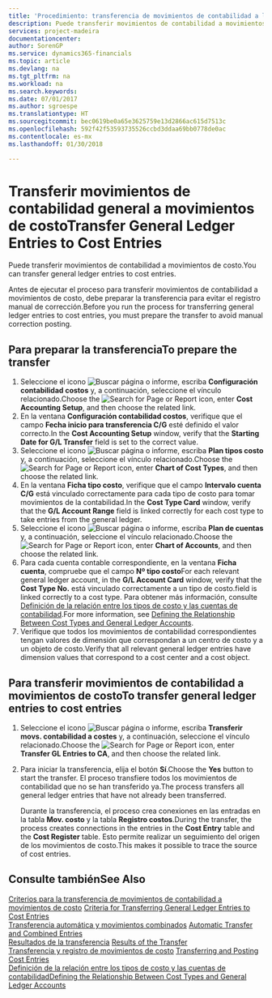 ```yaml
---
title: 'Procedimiento: transferencia de movimientos de contabilidad a los movimientos de costo | Documentos de Microsoft'
description: Puede transferir movimientos de contabilidad a movimientos de costo.
services: project-madeira
documentationcenter: 
author: SorenGP
ms.service: dynamics365-financials
ms.topic: article
ms.devlang: na
ms.tgt_pltfrm: na
ms.workload: na
ms.search.keywords: 
ms.date: 07/01/2017
ms.author: sgroespe
ms.translationtype: HT
ms.sourcegitcommit: bec0619be0a65e3625759e13d2866ac615d7513c
ms.openlocfilehash: 592f42f53593735526ccbd3ddaa69bb0778de0ac
ms.contentlocale: es-mx
ms.lasthandoff: 01/30/2018

---
```

# <a name="transfer-general-ledger-entries-to-cost-entries"></a><span data-ttu-id="ad34b-103">Transferir movimientos de contabilidad general a movimientos de costo</span><span class="sxs-lookup"><span data-stu-id="ad34b-103">Transfer General Ledger Entries to Cost Entries</span></span>
<span data-ttu-id="ad34b-104">Puede transferir movimientos de contabilidad a movimientos de costo.</span><span class="sxs-lookup"><span data-stu-id="ad34b-104">You can transfer general ledger entries to cost entries.</span></span>  

<span data-ttu-id="ad34b-105">Antes de ejecutar el proceso para transferir movimientos de contabilidad a movimientos de costo, debe preparar la transferencia para evitar el registro manual de corrección.</span><span class="sxs-lookup"><span data-stu-id="ad34b-105">Before you run the process for transferring general ledger entries to cost entries, you must prepare the transfer to avoid manual correction posting.</span></span>  

## <a name="to-prepare-the-transfer"></a><span data-ttu-id="ad34b-106">Para preparar la transferencia</span><span class="sxs-lookup"><span data-stu-id="ad34b-106">To prepare the transfer</span></span>  

1.  <span data-ttu-id="ad34b-107">Seleccione el icono ![Buscar página o informe](media/ui-search/search_small.png "icono Buscar página o informe"), escriba **Configuración contabilidad costos** y, a continuación, seleccione el vínculo relacionado.</span><span class="sxs-lookup"><span data-stu-id="ad34b-107">Choose the ![Search for Page or Report](media/ui-search/search_small.png "Search for Page or Report icon") icon, enter **Cost Accounting Setup**, and then choose the related link.</span></span>  
2.  <span data-ttu-id="ad34b-108">En la ventana **Configuración contabilidad costos**, verifique que el campo **Fecha inicio para transferencia C/G** esté definido el valor correcto.</span><span class="sxs-lookup"><span data-stu-id="ad34b-108">In the **Cost Accounting Setup** window, verify that the **Starting Date for G/L Transfer** field is set to the correct value.</span></span>  
3.  <span data-ttu-id="ad34b-109">Seleccione el icono ![Buscar página o informe](media/ui-search/search_small.png "icono Buscar página o informe"), escriba **Plan tipos costo** y, a continuación, seleccione el vínculo relacionado.</span><span class="sxs-lookup"><span data-stu-id="ad34b-109">Choose the ![Search for Page or Report](media/ui-search/search_small.png "Search for Page or Report icon") icon, enter **Chart of Cost Types**, and then choose the related link.</span></span>  
4.  <span data-ttu-id="ad34b-110">En la ventana **Ficha tipo costo**, verifique que el campo **Intervalo cuenta C/G** está vinculado correctamente para cada tipo de costo para tomar movimientos de la contabilidad.</span><span class="sxs-lookup"><span data-stu-id="ad34b-110">In the **Cost Type Card** window, verify that the **G/L Account Range** field is linked correctly for each cost type to take entries from the general ledger.</span></span>  
5.  <span data-ttu-id="ad34b-111">Seleccione el icono ![Buscar página o informe](media/ui-search/search_small.png "icono Buscar página o informe"), escriba **Plan de cuentas** y, a continuación, seleccione el vínculo relacionado.</span><span class="sxs-lookup"><span data-stu-id="ad34b-111">Choose the ![Search for Page or Report](media/ui-search/search_small.png "Search for Page or Report icon") icon, enter **Chart of Accounts**, and then choose the related link.</span></span>  
6.  <span data-ttu-id="ad34b-112">Para cada cuenta contable correspondiente, en la ventana **Ficha cuenta**, compruebe que el campo **Nº tipo costo**</span><span class="sxs-lookup"><span data-stu-id="ad34b-112">For each relevant general ledger account, in the **G/L Account Card** window, verify that the **Cost Type No.**</span></span> <span data-ttu-id="ad34b-113">está vinculado correctamente a un tipo de costo.</span><span class="sxs-lookup"><span data-stu-id="ad34b-113">field is linked correctly to a cost type.</span></span> <span data-ttu-id="ad34b-114">Para obtener más información, consulte [Definición de la relación entre los tipos de costo y las cuentas de contabilidad](finance-defining-the-relationship-between-cost-types-and-general-ledger-accounts.md).</span><span class="sxs-lookup"><span data-stu-id="ad34b-114">For more information, see [Defining the Relationship Between Cost Types and General Ledger Accounts](finance-defining-the-relationship-between-cost-types-and-general-ledger-accounts.md).</span></span>  
7.  <span data-ttu-id="ad34b-115">Verifique que todos los movimientos de contabilidad correspondientes tengan valores de dimensión que correspondan a un centro de costo y a un objeto de costo.</span><span class="sxs-lookup"><span data-stu-id="ad34b-115">Verify that all relevant general ledger entries have dimension values that correspond to a cost center and a cost object.</span></span>  

## <a name="to-transfer-general-ledger-entries-to-cost-entries"></a><span data-ttu-id="ad34b-116">Para transferir movimientos de contabilidad a movimientos de costo</span><span class="sxs-lookup"><span data-stu-id="ad34b-116">To transfer general ledger entries to cost entries</span></span>  
1.  <span data-ttu-id="ad34b-117">Seleccione el icono ![Buscar página o informe](media/ui-search/search_small.png "icono Buscar página o informe"), escriba **Transferir movs. contabilidad a costes** y, a continuación, seleccione el vínculo relacionado.</span><span class="sxs-lookup"><span data-stu-id="ad34b-117">Choose the ![Search for Page or Report](media/ui-search/search_small.png "Search for Page or Report icon") icon, enter **Transfer GL Entries to CA**, and then choose the related link.</span></span>  
2.  <span data-ttu-id="ad34b-118">Para iniciar la transferencia, elija el botón **Sí**.</span><span class="sxs-lookup"><span data-stu-id="ad34b-118">Choose the **Yes** button to start the transfer.</span></span> <span data-ttu-id="ad34b-119">El proceso transfiere todos los movimientos de contabilidad que no se han transferido ya.</span><span class="sxs-lookup"><span data-stu-id="ad34b-119">The process transfers all general ledger entries that have not already been transferred.</span></span>  

    <span data-ttu-id="ad34b-120">Durante la transferencia, el proceso crea conexiones en las entradas en la tabla **Mov. costo** y la tabla **Registro costos**.</span><span class="sxs-lookup"><span data-stu-id="ad34b-120">During the transfer, the process creates connections in the entries in the **Cost Entry** table and the **Cost Register** table.</span></span> <span data-ttu-id="ad34b-121">Esto permite realizar un seguimiento del origen de los movimientos de costo.</span><span class="sxs-lookup"><span data-stu-id="ad34b-121">This makes it possible to trace the source of cost entries.</span></span>  

## <a name="see-also"></a><span data-ttu-id="ad34b-122">Consulte también</span><span class="sxs-lookup"><span data-stu-id="ad34b-122">See Also</span></span>  
 <span data-ttu-id="ad34b-123">[Criterios para la transferencia de movimientos de contabilidad a movimientos de costo](finance-criteria-for-transferring-general-ledger-entries-to-cost-entries.md) </span><span class="sxs-lookup"><span data-stu-id="ad34b-123">[Criteria for Transferring General Ledger Entries to Cost Entries](finance-criteria-for-transferring-general-ledger-entries-to-cost-entries.md) </span></span>  
 <span data-ttu-id="ad34b-124">[Transferencia automática y movimientos combinados](finance-automatic-transfer-combined-entries.md) </span><span class="sxs-lookup"><span data-stu-id="ad34b-124">[Automatic Transfer and Combined Entries](finance-automatic-transfer-combined-entries.md) </span></span>  
 <span data-ttu-id="ad34b-125">[Resultados de la transferencia](finance-results-of-the-transfer.md) </span><span class="sxs-lookup"><span data-stu-id="ad34b-125">[Results of the Transfer](finance-results-of-the-transfer.md) </span></span>  
 <span data-ttu-id="ad34b-126">[Transferencia y registro de movimientos de costo](finance-transfer-and-post-cost-entries.md) </span><span class="sxs-lookup"><span data-stu-id="ad34b-126">[Transferring and Posting Cost Entries](finance-transfer-and-post-cost-entries.md) </span></span>  
 [<span data-ttu-id="ad34b-127">Definición de la relación entre los tipos de costo y las cuentas de contabilidad</span><span class="sxs-lookup"><span data-stu-id="ad34b-127">Defining the Relationship Between Cost Types and General Ledger Accounts</span></span>](finance-defining-the-relationship-between-cost-types-and-general-ledger-accounts.md)   

